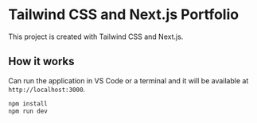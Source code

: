 # Tailwind CSS and Next.js Portfolio

This project is created with Tailwind CSS and Next.js.


## How it works

Can run the application in VS Code or a terminal and it will be available at `http://localhost:3000`.

```bash
npm install
npm run dev
```
